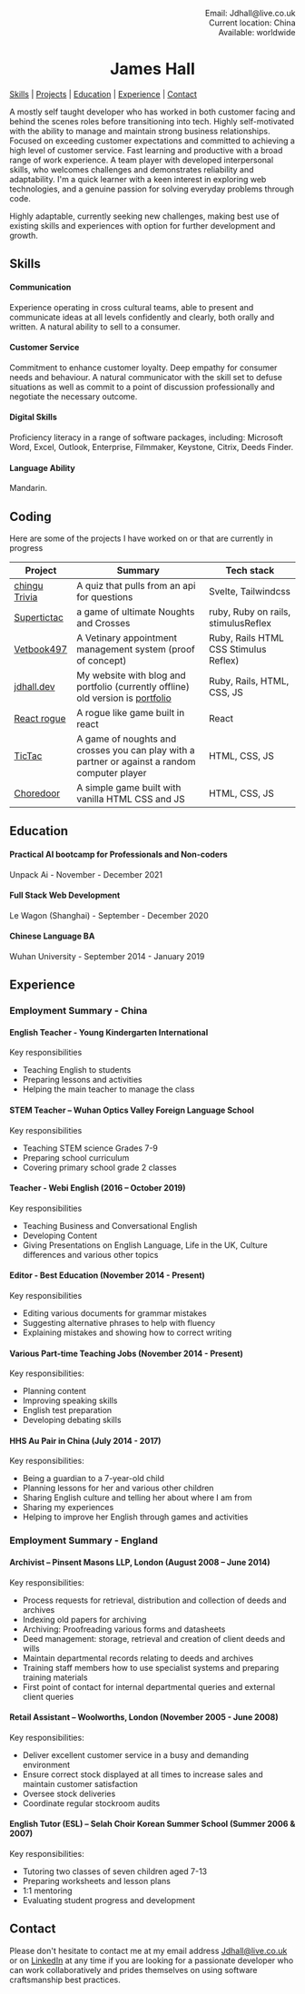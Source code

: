 
<p align= "right"> Email: Jdhall@live.co.uk</br>
Current location: China<br/>
Available: worldwide</p>
<h1 align= "center"> James Hall </h1>

[Skills](#skills) | [Projects](#projects) | [Education](#education) | [Experience](#experience) | [Contact](#contact)

A mostly self taught developer who has worked in both customer facing and behind the scenes roles before transitioning into tech. Highly self-motivated with the ability to manage and maintain strong business relationships. Focused on exceeding customer expectations and committed to achieving a high level of customer service. Fast learning and productive with a broad range of work experience. A team player with developed interpersonal skills, who welcomes challenges and demonstrates reliability and adaptability. I'm a quick learner with a keen interest in exploring web technologies, and a genuine passion for solving everyday problems through code.

Highly adaptable, currently seeking new challenges, making best use of existing skills and experiences with option for further development and growth.

## <a name="skills">Skills</a>
#### Communication
Experience operating in cross cultural teams, able to present and communicate ideas at all levels confidently and clearly, both orally and written. A natural ability to sell to a consumer.

#### Customer Service
Commitment to enhance customer loyalty. Deep empathy for consumer needs and behaviour. A natural communicator with the skill set to defuse situations as well as commit to a point of discussion professionally and negotiate the necessary outcome.

#### Digital Skills
Proficiency literacy in a range of software packages, including: Microsoft Word, Excel, Outlook, Enterprise, Filmmaker, Keystone, Citrix, Deeds Finder.

#### Language Ability
Mandarin.
## <a name="projects">Coding</a>

Here are some of the projects I have worked on or that are currently in progress

|Project|Summary|Tech stack|
|---|---|---|
|[chingu Trivia](https://chingu-trivia.herokuapp.com)| A quiz that pulls from an api for questions|Svelte, Tailwindcss|
|[Supertictac](https://github.com/zefur/supertictac)| a game of ultimate Noughts and Crosses|ruby, Ruby on rails, stimulusReflex|
|[Vetbook497](https://vetbook497.herokuapp.com) |A Vetinary appointment management system (proof of concept)|Ruby, Rails HTML CSS Stimulus Reflex)|
|[jdhall.dev](https://github.com/zefur/updated-site) |My website with blog and portfolio (currently offline) old version is [portfolio](james-hall.herokuapp.com) |Ruby, Rails, HTML, CSS, JS |
|[React rogue](https://reactrogue.netlify.app)| A rogue like game built in react | React|
|[TicTac](https://zefur.github.io/tictac/) |A game of noughts and crosses you can play with a partner or against a random computer player |HTML, CSS, JS |
|[Choredoor](https://zefur.github.io/chores/)|A simple game built with vanilla HTML CSS and JS|HTML, CSS, JS|


## <a name="education">Education </a>

#### Practical AI bootcamp for Professionals and Non-coders
Unpack Ai - November - December 2021

#### Full Stack Web Development
Le Wagon (Shanghai) - September - December 2020

#### Chinese Language BA
Wuhan University - September 2014 - January 2019

## <a name="experience">Experience</a>


### Employment Summary - China

#### English Teacher - Young Kindergarten International

Key responsibilities

- Teaching English to students
- Preparing lessons and activities
- Helping the main teacher to manage the class

#### STEM Teacher – Wuhan Optics Valley Foreign Language School

Key responsibilities 

-	Teaching STEM science Grades 7-9
-	Preparing school curriculum 
-	Covering primary school grade 2 classes

#### Teacher - Webi English (2016 – October 2019)

Key responsibilities

-	Teaching Business and Conversational English 
-	Developing Content 
-	Giving Presentations on English Language, Life in the UK, Culture differences and various other topics

#### Editor - Best Education (November 2014 - Present)

Key responsibilities

-	Editing various documents for grammar mistakes
-	Suggesting alternative phrases to help with fluency
-	Explaining mistakes and showing how to correct writing 

#### Various Part-time Teaching Jobs (November 2014 - Present)

Key responsibilities:

-	Planning content
-	Improving speaking skills
-	English test preparation
-	Developing debating skills

#### HHS Au Pair in China (July 2014 - 2017)

Key responsibilities:

-	Being a guardian to a 7-year-old child
-	Planning lessons for her and various other children
-	Sharing English culture and telling her about where I am from
-	Sharing my experiences
-	Helping to improve her English through games and activities

### Employment Summary - England

#### Archivist – Pinsent Masons LLP, London (August 2008 – June 2014)

Key responsibilities:

-	Process requests for retrieval, distribution and collection of deeds and archives
-	Indexing old papers for archiving
-	Archiving: Proofreading various forms and datasheets 
-	Deed management: storage, retrieval and creation of client deeds and wills
-	Maintain departmental records relating to deeds and archives
-	Training staff members how to use specialist systems and preparing training materials
-	First point of contact for internal departmental queries and external client queries

#### Retail Assistant – Woolworths, London (November 2005 - June 2008)

Key responsibilities:
-	Deliver excellent customer service in a busy and demanding environment
-	Ensure correct stock displayed at all times to increase sales and maintain customer satisfaction
-	Oversee stock deliveries
-	Coordinate regular stockroom audits 


#### English Tutor (ESL) –  Selah Choir Korean Summer School (Summer 2006 & 2007)

Key responsibilities:
-	Tutoring two classes of seven children aged 7-13
-	Preparing worksheets and lesson plans
-	1:1 mentoring
-	Evaluating student progress and development


## <a name="contact">Contact</a>

Please don't hesitate to contact me at my email address Jdhall@live.co.uk or on [LinkedIn](https://www.linkedin.com/in/j-d-hall/)  at any time if you are looking for a passionate developer who can work collaboratively and prides themselves on using software craftsmanship best practices.
